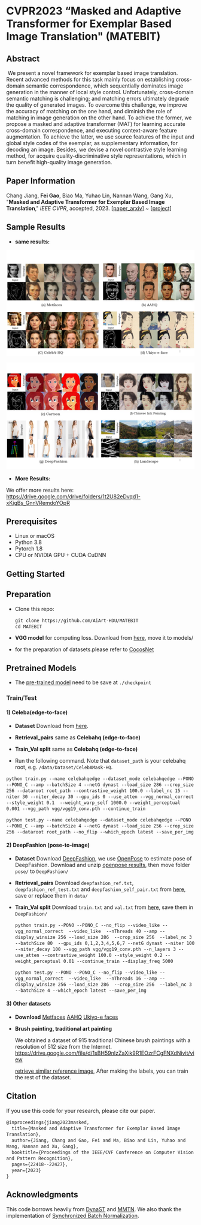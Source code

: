 
# CVPR2023 “Masked and Adaptive Transformer for Exemplar Based Image Translation" (MATEBIT)

## Abstract

​	We present a novel framework for exemplar based image translation. Recent advanced methods for this task mainly focus on establishing cross-domain semantic correspondence, which sequentially dominates image generation in the manner of local style control. Unfortunately, cross-domain semantic matching is challenging; and matching errors ultimately degrade the quality of generated images. To overcome this challenge, we improve the accuracy of matching on the one hand, and diminish the role of matching in image generation on the other hand. To achieve the former, we propose a masked and adaptive transformer (MAT) for learning accurate cross-domain correspondence, and executing context-aware feature augmentation. To achieve the latter, we use source features of the input and global style codes of the exemplar, as supplementary information, for decoding an image. Besides, we devise a novel contrastive style learning method, for acquire quality-discriminative style representations, which in turn benefit high-quality image generation. 

## Paper Information

Chang Jiang, **Fei Gao**, Biao Ma, Yuhao Lin, Nannan Wang, Gang Xu, "**Masked and Adaptive Transformer for Exemplar Based Image Translation**," *IEEE CVPR*, accepted, 2023. [[paper_arxiv\]](https://arxiv.org/abs/2303.17123) ~ [[project\]](https://github.com/AiArt-HDU/MATEBIT)


## Sample Results

- **same results:**

<img src="./images/main1.jpg" alt="localFace1"  />

![localFace2](./images/main2.jpg)

- **More Results:**

We offer more results here: https://drive.google.com/drive/folders/1t2U82eDvqd1-xKigBs_GnnVRemdoYOpR

## Prerequisites

- Linux or macOS
- Python 3.8
- Pytorch 1.8
- CPU or NVIDIA GPU + CUDA CuDNN

## Getting Started

## Preparation

- Clone this repo:

  ```
  git clone https://github.com/AiArt-HDU/MATEBIT
  cd MATEBIT
  ```

- **VGG model** for computing loss. Download from  [here](https://drive.google.com/file/d/1fp7DAiXdf0Ay-jANb8f0RHYLTRyjNv4m/view),  move it to models/

- for the preparation of datasets.please refer to [CocosNet](https://github.com/microsoft/CoCosNet)

## Pretrained Models

- The [pre-trained model](https://drive.google.com/drive/folders/1t2U82eDvqd1-xKigBs_GnnVRemdoYOpR) need to be save at `./checkpoint`

### Train/Test

#### 1) Celeba(edge-to-face)

- **Dataset** Download from [here](https://drive.google.com/file/d/1badu11NqxGf6qM3PTTooQDJvQbejgbTv/view).

- **Retrieval_pairs** same as **Celebahq (edge-to-face)**

- **Train_Val split** same as **Celebahq (edge-to-face)**

-  Run the following command. Note that `dataset_path` is your celebahq root, e.g. `/data/Dataset/CelebAMask-HQ`.  

  ```
  python train.py --name celebahqedge --dataset_mode celebahqedge --PONO --PONO_C --amp --batchSize 4 --netG dynast --load_size 286 --crop_size 256 --dataroot root_path --contrastive_weight 100.0 --label_nc 15 --niter 30 --niter_decay 30 --gpu_ids 0 --use_atten --vgg_normal_correct --style_weight 0.1  --weight_warp_self 1000.0 --weight_perceptual 0.001 --vgg_path vgg/vgg19_conv.pth --continue_train 
  ```

  ```
  python test.py --name celebahqedge --dataset_mode celebahqedge --PONO --PONO_C --amp --batchSize 4 --netG dynast --load_size 256 --crop_size 256 --dataroot root_path --no_flip --which_epoch latest --save_per_img
  ```


#### 2) DeepFashion (pose-to-image)

- **Dataset** Download [DeepFashion](https://drive.google.com/drive/folders/0B7EVK8r0v71pVDZFQXRsMDZCX1E), we use [OpenPose](https://github.com/Hzzone/pytorch-openpose) to estimate pose of DeepFashion. Download and unzip [openpose results](https://drive.google.com/file/d/1Vzpl3DpHZistiEjXXb0Blk4L12LsDluU/view?usp=sharing), then move folder `pose/` to `DeepFashion/`

- **Retrieval_pairs** Download `deepfashion_ref.txt`, `deepfashion_ref_test.txt` and `deepfashion_self_pair.txt` from [here](https://drive.google.com/drive/folders/1FEMuwWZqk_cuzl7HSSbCrtl1ynIE0zIE?usp=sharing), save or replace them in `data/`

- **Train_Val split** Download `train.txt` and `val.txt` from [here](https://drive.google.com/drive/folders/1kLOeRYZ1wUDzo3eg9ZihJj-yuyDQhp_T?usp=sharing), save them in `DeepFashion/`

  ```
  python train.py --PONO --PONO_C --no_flip --video_like --vgg_normal_correct  --video_like  --nThreads 40 --amp --display_winsize 256 --load_size 286  --crop_size 256  --label_nc 3 --batchSize 80  --gpu_ids 0,1,2,3,4,5,6,7 --netG dynast --niter 100 --niter_decay 100 --vgg_path vgg/vgg19_conv.pth --n_layers 3 --use_atten --contrastive_weight 100.0 --style_weight 0.2 --weight_perceptual 0.01 --continue_train --display_freq 5000
  ```

  ```
  python test.py --PONO --PONO_C --no_flip --video_like --vgg_normal_correct  --video_like  --nThreads 16 --amp --display_winsize 256 --load_size 286  --crop_size 256  --label_nc 3 --batchSize 4 --which_epoch latest --save_per_img 
  ```

#### 3) Other datasets

- **Download**  [Metfaces](https://github.com/NVlabs/metfaces-dataset ) [AAHQ](https://github.com/onion-liu/aahq-dataset  ) [Ukiyo-e faces](https://www.justinpinkney.com/ukiyoe-dataset/  )

- **Brush painting, traditional art painting**

  We obtained a dataset of 915 traditional Chinese brush paintings with a resolution of 512 size from the Internet. https://drive.google.com/file/d/1sBH59nIzZaXik9R1EOzrFCgFNXdNivit/view

  [retrieve similar reference image](https://github.com/microsoft/CoCosNet/issues/10), After making the labels, you can train the rest of the dataset.

## Citation

 If you use this code for your research, please cite our paper. 

```
@inproceedings{jiang2023masked,
  title={Masked and Adaptive Transformer for Exemplar Based Image Translation},
  author={Jiang, Chang and Gao, Fei and Ma, Biao and Lin, Yuhao and Wang, Nannan and Xu, Gang},
  booktitle={Proceedings of the IEEE/CVF Conference on Computer Vision and Pattern Recognition},
  pages={22418--22427},
  year={2023}
}
```

## Acknowledgments

This code borrows heavily from [DynaST](https://github.com/Huage001/DynaST) and [MMTN](https://ieeexplore.ieee.org/document/9781402). We also thank the implementation of [Synchronized Batch Normalization](https://github.com/vacancy/Synchronized-BatchNorm-PyTorch). 

